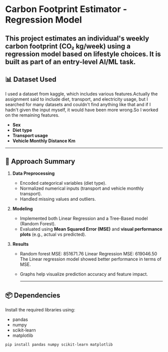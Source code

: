 # Carbon Footprint Estimator - Regression Model

This project estimates an individual's **weekly carbon footprint (CO₂ kg/week)** using a regression model based on lifestyle choices. It is built as part of an entry-level AI/ML task.
--- 

## 📊 Dataset Used

I used a dataset from kaggle, which includes various features.Actually the assignment said to include diet, transport, and electricity usage, but I searched for many datasets and couldn't find anything like that and if I hadn't given the input myself, it would have been more wrong.So I worked on the remaining features.
- **Sex**
- **Diet type**
- **Transport usage** 
- **Vehicle Monthly Distance Km**
  
---

## 🧠 Approach Summary

1. **Data Preprocessing**
   - Encoded categorical variables (diet type).
   - Normalized numerical inputs (transport and vehicle monthly transport).
   - Handled missing values and outliers.

2. **Modeling**
   - Implemented both Linear Regression and a Tree-Based model (Random Forest).
   - Evaluated using **Mean Squared Error (MSE)** and **visual performance plots** (e.g., actual vs predicted).

3. **Results**
   - Random forest MSE: 851671.76
     Linear Regression MSE: 619046.50
     The Linear regression model showed better performance in terms of MSE.
   - Graphs help visualize prediction accuracy and feature impact.

     ---

  ## 📦 Dependencies

  Install the required libraries using:
  - pandas
  - numpy
  - scikit-learn
  - matplotlib

  ```bash
  pip install pandas numpy scikit-learn matplotlib

  ```






